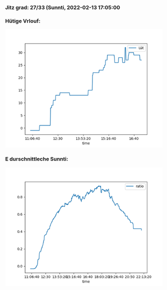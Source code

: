 ### Jitz grad: 27/33 (Sunnti, 2022-02-13 17:05:00

### Hütige Vrlouf:
![Graph](Today.png)

### E durschnittleche Sunnti:
![Graph](Sunnti.png)